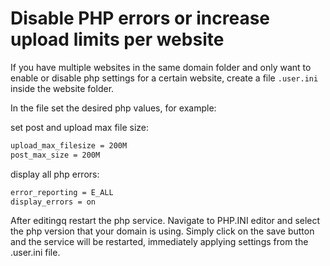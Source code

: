 # Disable PHP errors or increase upload limits per website

If you have multiple websites in the same domain folder and only want to enable or disable php settings for a certain website, create a file `.user.ini` inside the website folder.

In the file set the desired php values, for example:

set post and upload max file size:

```bash
upload_max_filesize = 200M
post_max_size = 200M
```

display all php errors:

```bash
error_reporting = E_ALL
display_errors = on
```

After editingq restart the php service. Navigate to PHP.INI editor and select the php version that your domain is using. Simply click on the save button and the service will be restarted, immediately applying settings from the .user.ini file.
